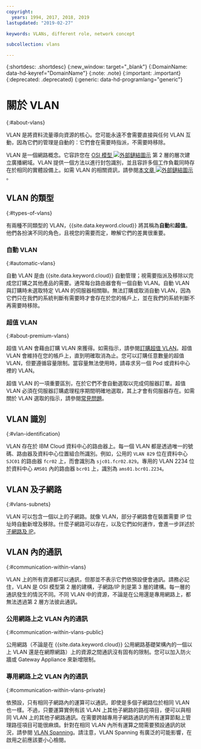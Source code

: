 ```yaml
---
copyright:
  years: 1994, 2017, 2018, 2019
lastupdated: "2019-02-27"

keywords: VLANs, different role, network concept

subcollection: vlans

---
```


{:shortdesc: .shortdesc}
{:new_window: target="_blank"}
{:DomainName: data-hd-keyref="DomainName"}
{:note: .note}
{:important: .important}
{:deprecated: .deprecated}
{:generic: data-hd-programlang="generic"}

# 關於 VLAN
{:#about-vlans}

VLAN 是將資料流量導向資源的核心。您可能永遠不會需要直接與任何 VLAN 互動，因為它們的管理是自動的：它們會在需要時指派，不需要時移除。

VLAN 是一個網路概念。它容許您在 [OSI 模型 ![外部鏈結圖示](../../icons/launch-glyph.svg "外部鏈結圖示")](https://en.wikipedia.org/wiki/OSI_model) 第 2 層的層次建立廣播網域。VLAN 提供一個方法以進行封包識別，並且容許多個工作負載同時存在於相同的實體設備上。如需 VLAN 的相關資訊，請參閱[本文章 ![外部鏈結圖示](../../icons/launch-glyph.svg "外部鏈結圖示")](https://en.wikipedia.org/wiki/Virtual_LAN)。

## VLAN 的類型
{:#types-of-vlans}

有兩種不同類型的 VLAN，{{site.data.keyword.cloud}} 將其稱為**自動**和**超值**。他們各扮演不同的角色，且視您的需要而定，瞭解它們的差異很重要。

### 自動 VLAN
{:#automatic-vlans}

自動 VLAN 是由 {{site.data.keyword.cloud}} 自動管理；視需要指派及移除以完成您訂購之其他產品的需要。通常每台路由器會有一個自動 VLAN。自動 VLAN 與訂購時未選取特定 VLAN 的伺服器相關聯。無法訂購或取消自動 VLAN，因為它們只在我們的系統判斷有需要時才會存在於您的帳戶上，並在我們的系統判斷不再需要時移除。

### 超值 VLAN
{:#about-premium-vlans}

超值 VLAN 會藉由訂購 VLAN 來獲得。如需指示，請參閱[訂購超值 VLAN](/docs/infrastructure/vlans?topic=vlans-ordering-premium-vlans)。超值 VLAN 會維持在您的帳戶上，直到明確取消為止。您可以訂購任意數量的超值 VLAN，但要遵循容量限制。當容量無法使用時，請尋求另一個 Pod 或資料中心裡的 VLAN。

超值 VLAN 的一項重要區別，在於它們不會自動選取以完成伺服器訂單。超值 VLAN 必須在伺服器訂購處理程序期間明確地選取，其上才會有伺服器存在。如需關於 VLAN 選取的指示，請參閱[常見問題](/docs/infrastructure/vlans?topic=vlans-faqs#is-there-a-way-to-specify-which-vlan-i-want-to-use-for-my-device-when-i-order-it-)。


## VLAN 識別
{:#vlan-identification}

VLAN 存在於 IBM Cloud 資料中心的路由器上。每一個 VLAN 都是透過唯一的號碼、路由器及資料中心位置組合所識別。例如，公用的 `VLAN 829` 位在資料中心 `SJC01` 的路由器 `fcr02` 上，而會識別為 `sjc01.fcr02.829`。專用的 VLAN 2234 位於資料中心 `AMS01` 內的路由器 `bcr01` 上，識別為 `ams01.bcr01.2234`。


## VLAN 及子網路
{:#vlans-subnets}

VLAN 可以包含一個以上的子網路。就像 VLAN，部分子網路會在裝置需要 IP 位址時自動新增及移除。什麼子網路可以存在，以及它們如何運作，會進一步詳述於[子網路及 IP](/docs/infrastructure/subnets?topic=subnets-getting-started-subnets-ips)。


## VLAN 內的通訊
{:#communication-within-vlans}

VLAN 上的所有資源都可以通訊，但那並不表示它們依預設便會通訊。請務必記住，VLAN 是 OSI 模型第 2 層的建構，子網路/IP 則是第 3 層的建構。每一層的通訊發生的情況不同。不同 VLAN 中的資源，不論是在公用還是專用網路上，都無法透過第 2 層方法彼此通訊。

### 公用網路上之 VLAN 內的通訊
{:#communication-within-vlans-public}

公用網路（不論是在 {{site.data.keyword.cloud}} 公用網路基礎架構內的一個以上 VLAN 還是在網際網路）上的資源之間通訊沒有固有的限制。您可以加入防火牆或 Gateway Appliance 來新增限制。

### 專用網路上之 VLAN 內的通訊
{:#communication-within-vlans-private}

依預設，只有相同子網路內的運算可以通訊，即使是多個子網路位於相同 VLAN 也一樣。不過，只要運算實例有該 VLAN 上其他子網路的路徑項目，便可以與相同 VLAN 上的其他子網路通訊。在需要跨越專用子網路通訊的所有運算節點上管理路徑項目可能很麻煩。針對在相同 VLAN 內所有運算之間需要預設通訊的狀況，請參閱 [VLAN Spanning](/docs/infrastructure/vlans?topic=vlans-vlan-spanning)。請注意，VLAN Spanning 有廣泛的可能影響，在啟用之前應該要小心檢閱。
